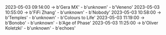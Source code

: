 2023-05-03 09:14:00 -> b'Gera MX' - b'unknown' - b'Veneno'
2023-05-03 10:55:00 -> b'FiFi Zhang' - b'unknown' - b'Nobody'
2023-05-03 10:58:00 -> b'Temples' - b'unknown' - b'Colours to Life'
2023-05-03 11:19:00 -> b'Bonobo' - b'unknown' - b'Age of Phase'
2023-05-03 11:25:00 -> b'Oliver Koletzki' - b'unknown' - b'echoes'
